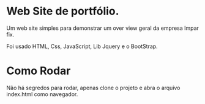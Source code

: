 # Web Site de portfólio.
Um web site simples para demonstrar um over view geral da empresa Impar fix.

Foi usado HTML, Css, JavaScript, Lib Jquery e o BootStrap.
# Como Rodar
Não há segredos para rodar, apenas clone o projeto e abra o arquivo index.html como navegador.
